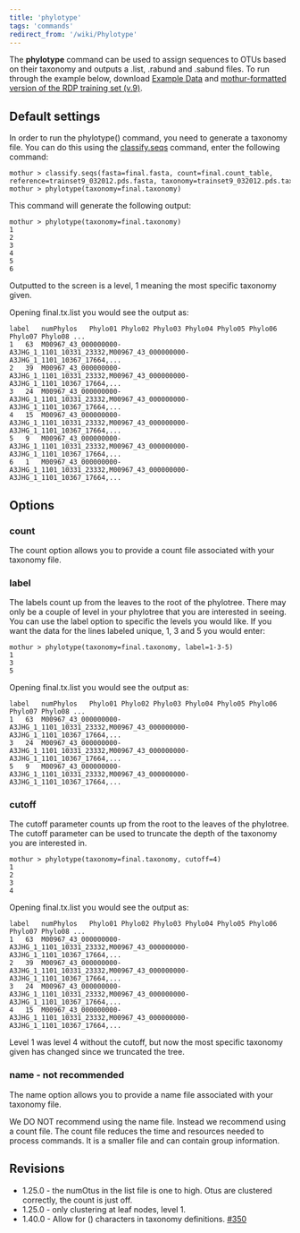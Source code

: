 ```yaml
---
title: 'phylotype'
tags: 'commands'
redirect_from: '/wiki/Phylotype'
---
```

The **phylotype** command can be used to assign sequences to OTUs based on
their taxonomy and outputs a .list, .rabund and .sabund files. To run
through the example below, download [Example Data](https://mothur.s3.us-east-2.amazonaws.com/wiki/exampledataset.zip) 
and [mothur-formatted version of the RDP training set
    (v.9)](https://mothur.s3.us-east-2.amazonaws.com/wiki/trainset9_032012.pds.zip).


## Default settings

In order to run the phylotype() command, you need to generate a taxonomy
file. You can do this using the
[classify.seqs](/wiki/classify.seqs) command, enter the following
command:

    mothur > classify.seqs(fasta=final.fasta, count=final.count_table, reference=trainset9_032012.pds.fasta, taxonomy=trainset9_032012.pds.tax)
    mothur > phylotype(taxonomy=final.taxonomy)

This command will generate the following output:

    mothur > phylotype(taxonomy=final.taxonomy)
    1
    2
    3
    4
    5
    6

Outputted to the screen is a level, 1 meaning the most specific taxonomy
given.

Opening final.tx.list you would see the output as:

    label	numPhylos	Phylo01	Phylo02	Phylo03	Phylo04	Phylo05	Phylo06	Phylo07	Phylo08 ...
    1	63	M00967_43_000000000-A3JHG_1_1101_10331_23332,M00967_43_000000000-A3JHG_1_1101_10367_17664,...
    2   39  M00967_43_000000000-A3JHG_1_1101_10331_23332,M00967_43_000000000-A3JHG_1_1101_10367_17664,...
    3   24  M00967_43_000000000-A3JHG_1_1101_10331_23332,M00967_43_000000000-A3JHG_1_1101_10367_17664,...
    4   15  M00967_43_000000000-A3JHG_1_1101_10331_23332,M00967_43_000000000-A3JHG_1_1101_10367_17664,...
    5   9   M00967_43_000000000-A3JHG_1_1101_10331_23332,M00967_43_000000000-A3JHG_1_1101_10367_17664,...
    6   1   M00967_43_000000000-A3JHG_1_1101_10331_23332,M00967_43_000000000-A3JHG_1_1101_10367_17664,...
    
    
## Options

### count

The count option allows you to provide a count file associated with your taxonomy file. 

### label

The labels count up from the leaves to the root of the phylotree. There
may only be a couple of level in your phylotree that you are interested
in seeing. You can use the label option to specific the levels you would
like. If you want the data for the lines labeled unique, 1, 3 and 5 you
would enter:

    mothur > phylotype(taxonomy=final.taxonomy, label=1-3-5)
    1
    3
    5

Opening final.tx.list you would see the output as:

    label	numPhylos	Phylo01	Phylo02	Phylo03	Phylo04	Phylo05	Phylo06	Phylo07	Phylo08 ...
    1	63	M00967_43_000000000-A3JHG_1_1101_10331_23332,M00967_43_000000000-A3JHG_1_1101_10367_17664,...
    3   24  M00967_43_000000000-A3JHG_1_1101_10331_23332,M00967_43_000000000-A3JHG_1_1101_10367_17664,...
    5   9   M00967_43_000000000-A3JHG_1_1101_10331_23332,M00967_43_000000000-A3JHG_1_1101_10367_17664,...

### cutoff

The cutoff parameter counts up from the root to the leaves of the
phylotree. The cutoff parameter can be used to truncate the depth of the
taxonomy you are interested in.

    mothur > phylotype(taxonomy=final.taxonomy, cutoff=4)
    1
    2
    3
    4

Opening final.tx.list you would see the output as:

    label	numPhylos	Phylo01	Phylo02	Phylo03	Phylo04	Phylo05	Phylo06	Phylo07	Phylo08 ...
    1	63	M00967_43_000000000-A3JHG_1_1101_10331_23332,M00967_43_000000000-A3JHG_1_1101_10367_17664,...
    2   39  M00967_43_000000000-A3JHG_1_1101_10331_23332,M00967_43_000000000-A3JHG_1_1101_10367_17664,...
    3   24  M00967_43_000000000-A3JHG_1_1101_10331_23332,M00967_43_000000000-A3JHG_1_1101_10367_17664,...
    4   15  M00967_43_000000000-A3JHG_1_1101_10331_23332,M00967_43_000000000-A3JHG_1_1101_10367_17664,...

Level 1 was level 4 without the cutoff, but now the most specific
taxonomy given has changed since we truncated the tree.


### name - not recommended

The name option allows you to provide a name file associated with your taxonomy file.

We DO NOT recommend using the name file. Instead we recommend using a count file.
The count file reduces the time and resources needed to process commands. It is a smaller file and can contain group information.


## Revisions

-   1.25.0 - the numOtus in the list file is one to high. Otus are
    clustered correctly, the count is just off.
-   1.25.0 - only clustering at leaf nodes, level 1.
-   1.40.0 - Allow for () characters in taxonomy definitions.
    [\#350](https://github.com/mothur/mothur/issues/350)


